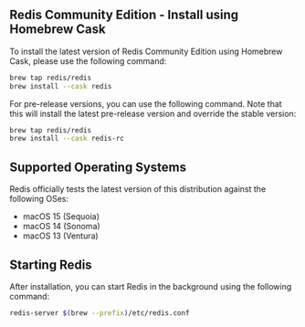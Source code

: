 ## Redis Community Edition - Install using Homebrew Cask

To install the latest version of Redis Community Edition using Homebrew Cask, please use the following command:

```bash
brew tap redis/redis
brew install --cask redis
```

For pre-release versions, you can use the following command. Note that this will install the latest pre-release version and override the stable version:

```bash
brew tap redis/redis
brew install --cask redis-rc
```

## Supported Operating Systems

Redis officially tests the latest version of this distribution against the following OSes:

- macOS 15 (Sequoia)
- macOS 14 (Sonoma)
- macOS 13 (Ventura)

## Starting Redis

After installation, you can start Redis in the background using the following command:

```bash
redis-server $(brew --prefix)/etc/redis.conf
```
